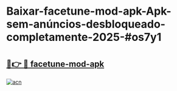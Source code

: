# Baixar-facetune-mod-apk-Apk-sem-anúncios-desbloqueado-completamente-2025-#os7y1

# <h2><a href="https://ainizakaria.my?title=facetune-mod-apk&ref=24M">🔗👉 🔴 facetune-mod-apk</a></h2>

[![acn](https://github.com/user-attachments/assets/0f9c940e-d8b0-45ae-aac7-cd30a18b3e1c)](https://ainizakaria.my?title=facetune-mod-apk&ref=24M)

